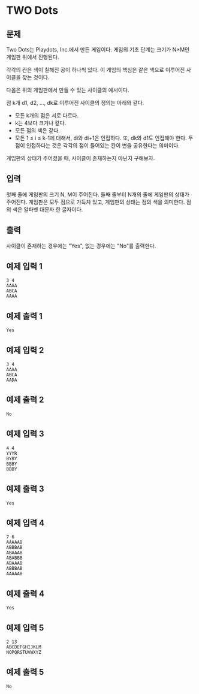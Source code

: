 # TWO Dots 

## 문제

Two Dots는 Playdots, Inc.에서 만든 게임이다. 게임의 기초 단계는 크기가 N×M인 게임판 위에서 진행된다.

각각의 칸은 색이 칠해진 공이 하나씩 있다. 이 게임의 핵심은 같은 색으로 이루어진 사이클을 찾는 것이다.

다음은 위의 게임판에서 만들 수 있는 사이클의 예시이다.

점 k개 d1, d2, ..., dk로 이루어진 사이클의 정의는 아래와 같다.

- 모든 k개의 점은 서로 다르다.
- k는 4보다 크거나 같다.
- 모든 점의 색은 같다.
- 모든 1 ≤ i ≤ k-1에 대해서, di와 di+1은 인접하다. 또, dk와 d1도 인접해야 한다. 두 점이 인접하다는 것은 각각의 점이 들어있는 칸이 변을 공유한다는 의미이다.

게임판의 상태가 주어졌을 때, 사이클이 존재하는지 아닌지 구해보자.

## 입력
첫째 줄에 게임판의 크기 N, M이 주어진다. 둘째 줄부터 N개의 줄에 게임판의 상태가 주어진다. 게임판은 모두 점으로 가득차 있고, 게임판의 상태는 점의 색을 의미한다. 점의 색은 알파벳 대문자 한 글자이다.

## 출력
사이클이 존재하는 경우에는 "Yes", 없는 경우에는 "No"를 출력한다.

## 예제 입력 1
```
3 4
AAAA
ABCA
AAAA
```

## 예제 출력 1
```
Yes
```

## 예제 입력 2
```
3 4
AAAA
ABCA
AADA
```

## 예제 출력 2
```
No
```

## 예제 입력 3
```
4 4
YYYR
BYBY
BBBY
BBBY
```

## 예제 출력 3
```
Yes
```

## 예제 입력 4
```
7 6
AAAAAB
ABBBAB
ABAAAB
ABABBB
ABAAAB
ABBBAB
AAAAAB
```

## 예제 출력 4
```
Yes
```

## 예제 입력 5
```
2 13
ABCDEFGHIJKLM
NOPQRSTUVWXYZ
```

## 예제 출력 5
```
No
```